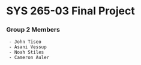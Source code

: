 # SYS 265-03 Final Project
### Group 2 Members
     - John Tiseo
     - Asani Vessup
     - Noah Stiles
     - Cameron Auler